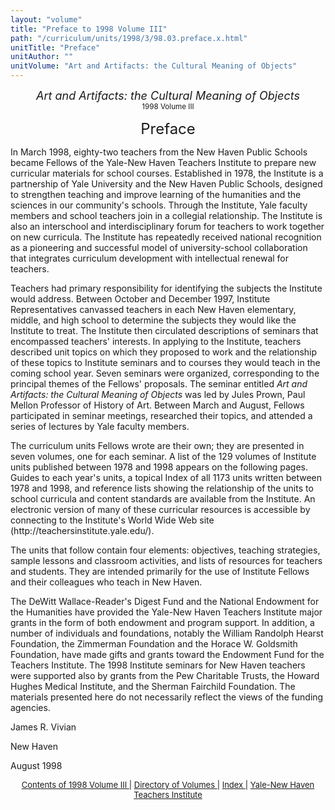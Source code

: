 ```yaml
---
layout: "volume"
title: "Preface to 1998 Volume III"
path: "/curriculum/units/1998/3/98.03.preface.x.html"
unitTitle: "Preface"
unitAuthor: ""
unitVolume: "Art and Artifacts: the Cultural Meaning of Objects"
---
```

<body>
 <center>
  <font size="+1">
   <i>
    Art and Artifacts: the Cultural Meaning of Objects
   </i>
  </font>
  <br/>
  <small>
   1998 Volume III
  </small>
  <p>
   <font size="+2">
    Preface
   </font>
  </p>
 </center>
 <p>
  In March 1998, eighty-two teachers from the New Haven Public Schools became Fellows of the Yale-New Haven Teachers Institute to prepare new curricular materials for school courses.  Established in 1978, the Institute is a partnership of Yale University and the New Haven Public Schools, designed to strengthen teaching and improve learning of the humanities and the sciences in our community's schools.  Through the Institute, Yale faculty members and school teachers join in a collegial relationship.  The Institute is also an interschool and interdisciplinary forum for teachers to work together on new curricula.  The Institute has repeatedly received national recognition as a pioneering and successful model of university-school collaboration that integrates curriculum development with intellectual renewal for teachers.
 </p>
 <p>
  Teachers had primary responsibility for identifying the subjects the Institute would address.  Between October and December 1997, Institute Representatives canvassed teachers in each New Haven elementary, middle, and high school to determine the subjects they would like the Institute to treat.  The Institute then circulated descriptions of seminars that encompassed teachers' interests.  In applying to the Institute, teachers described unit topics on which they proposed to work and the relationship of these topics to Institute seminars and to courses they would teach in the coming school year.  Seven seminars were organized, corresponding to the principal themes of the Fellows' proposals.  The seminar entitled
  <i>
   Art and Artifacts:  the Cultural Meaning of Objects
  </i>
  was led by Jules Prown, Paul Mellon Professor of History of Art.  Between March and August, Fellows participated in seminar meetings, researched their topics, and attended a series of lectures by Yale faculty members.
 </p>
 <p>
  The curriculum units Fellows wrote are their own; they are presented in seven volumes, one for each seminar.  A list of the 129 volumes of Institute units published between 1978 and 1998 appears on the following pages.  Guides to each year's units, a topical Index of all 1173 units written between 1978 and 1998, and reference lists showing the relationship of the units to school curricula and content standards are available from the Institute.  An electronic version of many of these curricular resources is accessible by connecting to the Institute's World Wide Web site (http://teachersinstitute.yale.edu/).
 </p>
 <p>
  The units that follow contain four elements:  objectives, teaching strategies, sample lessons and classroom activities, and lists of resources for teachers and students.  They are intended primarily for the use of Institute Fellows and their colleagues who teach in New Haven.
 </p>
 <p>
  The DeWitt Wallace-Reader's Digest Fund and the National Endowment for the Humanities have provided the Yale-New Haven Teachers Institute major grants in the form of both endowment and program support.  In addition, a number of individuals and foundations, notably the William Randolph Hearst Foundation, the Zimmerman Foundation and the Horace W. Goldsmith Foundation, have made gifts and grants toward the Endowment Fund for the Teachers Institute.  The 1998 Institute seminars for New Haven teachers were supported also by grants from the Pew Charitable Trusts, the Howard Hughes Medical Institute, and the Sherman Fairchild Foundation.  The materials presented here do not necessarily reflect the views of the funding agencies.
 </p>
 <p>
  James R. Vivian
 </p>
 <p>
  New Haven
 </p>
 <p>
  August 1998
 </p>
 <p>
 </p>
 <p>
 </p>
 <center>
  <font size="-1">
   <a href="../../../units/1998/3/">
    Contents of 1998 Volume III
   </a>
   |
   <a href="../../../units/">
    Directory of Volumes
   </a>
   |
   <a href="../../../indexes/">
    Index
   </a>
   |
   <a href="../../../../">
    Yale-New Haven Teachers Institute
   </a>
  </font>
 </center>
</body>